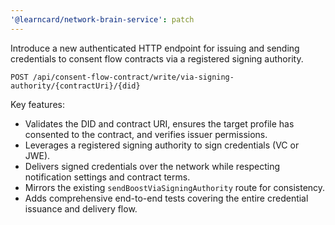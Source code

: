 ```yaml
---
'@learncard/network-brain-service': patch
---
```


Introduce a new authenticated HTTP endpoint for issuing and sending credentials to consent flow contracts via a registered signing authority.

```http
POST /api/consent-flow-contract/write/via-signing-authority/{contractUri}/{did}
```

Key features:

- Validates the DID and contract URI, ensures the target profile has consented to the contract, and verifies issuer permissions.
- Leverages a registered signing authority to sign credentials (VC or JWE).
- Delivers signed credentials over the network while respecting notification settings and contract terms.
- Mirrors the existing `sendBoostViaSigningAuthority` route for consistency.
- Adds comprehensive end-to-end tests covering the entire credential issuance and delivery flow.
